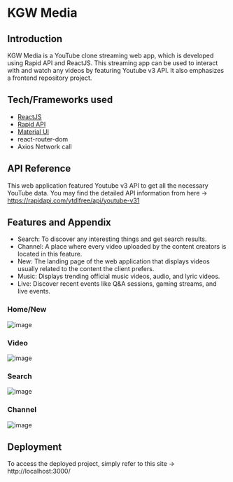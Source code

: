 # KGW Media
## Introduction
KGW Media is a YouTube clone streaming web app, which is developed using Rapid API and ReactJS. This streaming app can be used to interact with and watch any videos by featuring Youtube v3 API. It also emphasizes a frontend repository project. 
 
## Tech/Frameworks used
- [ReactJS](https://react.dev/)
- [Rapid API](https://rapidapi.com/hub)
- [Material UI](https://mui.com/material-ui/getting-started/installation/)
- react-router-dom
- Axios Network call

## API Reference
This web application featured Youtube v3 API to get all the necessary YouTube data. You may find the detailed API information from here -> https://rapidapi.com/ytdlfree/api/youtube-v31
 
## Features and Appendix
- Search: To discover any interesting things and get search results.
- Channel: A place where every video uploaded by the content creators is located in this feature.
- New: The landing page of the web application that displays videos usually related to the content the client prefers.
- Music: Displays trending official music videos, audio, and lyric videos.
- Live: Discover recent events like Q&A sessions, gaming streams, and live events.
  
### Home/New
![image](https://github.com/Kaleabgw/_youtube_clone_/assets/139714674/1e5a78ef-8289-43fe-8cdd-7191184bfd88)
### Video
![image](https://github.com/Kaleabgw/_youtube_clone_/assets/139714674/20d68b51-e2f9-4a37-bfed-6211fdf866c7)
### Search 
![image](https://github.com/Kaleabgw/_youtube_clone_/assets/139714674/e381fe3c-99cf-4f9c-ac83-2ee94a8d3786)
### Channel
![image](https://github.com/Kaleabgw/_youtube_clone_/assets/139714674/068ddb99-6489-4f25-8916-a947540c009e)


## Deployment

To access the deployed project, simply refer to this site -> http://localhost:3000/




